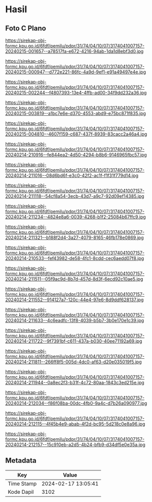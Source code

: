 # Hasil

## Foto C Plano

https://sirekap-obj-formc.kpu.go.id/6fdf/pemilu/pdpr/31/74/04/10/07/3174041007157-20240215-001657--a78517fa-e672-4216-94ab-1da1d8ebf3d0.jpg

https://sirekap-obj-formc.kpu.go.id/6fdf/pemilu/pdpr/31/74/04/10/07/3174041007157-20240215-000947--d772e221-86fc-4a9d-9ef1-e91a49497e4e.jpg

https://sirekap-obj-formc.kpu.go.id/6fdf/pemilu/pdpr/31/74/04/10/07/3174041007157-20240215-002244--f4807393-13e4-4ffb-ad00-34f9dd232a36.jpg

https://sirekap-obj-formc.kpu.go.id/6fdf/pemilu/pdpr/31/74/04/10/07/3174041007157-20240215-003819--a1bc7e6e-d370-4553-abd9-e75bc871f835.jpg

https://sirekap-obj-formc.kpu.go.id/6fdf/pemilu/pdpr/31/74/04/10/07/3174041007157-20240215-004810--4607f159-c687-437f-8939-83cacc2a46a4.jpg

https://sirekap-obj-formc.kpu.go.id/6fdf/pemilu/pdpr/31/74/04/10/07/3174041007157-20240214-210916--fe844ea2-4d50-4294-b8b6-9146965fbc57.jpg

https://sirekap-obj-formc.kpu.go.id/6fdf/pemilu/pdpr/31/74/04/10/07/3174041007157-20240214-211016--08d6bd6f-e3c0-42f2-ac1f-f1f31f779d14.jpg

https://sirekap-obj-formc.kpu.go.id/6fdf/pemilu/pdpr/31/74/04/10/07/3174041007157-20240214-211118--54cf8a54-3ecb-43d7-a9c7-92d09ef14385.jpg

https://sirekap-obj-formc.kpu.go.id/6fdf/pemilu/pdpr/31/74/04/10/07/3174041007157-20240214-211234--4824e8a6-0039-4268-b1f2-25084b67ffc9.jpg

https://sirekap-obj-formc.kpu.go.id/6fdf/pemilu/pdpr/31/74/04/10/07/3174041007157-20240214-211321--b188f2d4-3a27-4079-8165-46fb178e0869.jpg

https://sirekap-obj-formc.kpu.go.id/6fdf/pemilu/pdpr/31/74/04/10/07/3174041007157-20240214-210533--fef43982-de58-4fc1-8cdd-cec6aedd07f8.jpg

https://sirekap-obj-formc.kpu.go.id/6fdf/pemilu/pdpr/31/74/04/10/07/3174041007157-20240214-211511--05f9ac9d-8b7d-457d-8d3f-6ecd92c10ae5.jpg

https://sirekap-obj-formc.kpu.go.id/6fdf/pemilu/pdpr/31/74/04/10/07/3174041007157-20240214-211552--914127a7-120c-44e4-97e6-8d9ddf628137.jpg

https://sirekap-obj-formc.kpu.go.id/6fdf/pemilu/pdpr/31/74/04/10/07/3174041007157-20240214-211633--4c6eadfc-13f8-4039-b5b7-3b0e170e1c39.jpg

https://sirekap-obj-formc.kpu.go.id/6fdf/pemilu/pdpr/31/74/04/10/07/3174041007157-20240214-211722--9f7391bf-c611-437a-b030-40ee71192a69.jpg

https://sirekap-obj-formc.kpu.go.id/6fdf/pemilu/pdpr/31/74/04/10/07/3174041007157-20240214-211811--266ff8f5-005d-4dc0-af63-d20e035019f5.jpg

https://sirekap-obj-formc.kpu.go.id/6fdf/pemilu/pdpr/31/74/04/10/07/3174041007157-20240214-211944--0a8ec2f3-b31f-4c72-80aa-1843c3ed215e.jpg

https://sirekap-obj-formc.kpu.go.id/6fdf/pemilu/pdpr/31/74/04/10/07/3174041007157-20240214-212034--f86f08ba-00dc-4fb0-9a4c-d7b26a090977.jpg

https://sirekap-obj-formc.kpu.go.id/6fdf/pemilu/pdpr/31/74/04/10/07/3174041007157-20240214-212115--4f45b4e9-abab-4f2d-bc95-5d218c0e8a96.jpg

https://sirekap-obj-formc.kpu.go.id/6fdf/pemilu/pdpr/31/74/04/10/07/3174041007157-20240214-212157--15c910eb-a2d5-4b24-bfb9-d34df5e0e35a.jpg


## Metadata

| Key        | Value               |
| ---------- | ------------------- |
| Time Stamp | 2024-02-17 13:05:41 |
| Kode Dapil | 3102                |




